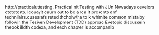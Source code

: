
http://practicaluttesting.
Practical nit Testing with JUn
Nowadays develors ctetotests. leouayit  caurn out to be a rea
It presents anf techniinirs.cusesrafs reted thchoiw\ha to k whimite common mista by followin the Tesiven Development (TDD) approac Evetopic discussein theook  illdth codexa, and each chapter is accompanib













